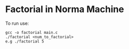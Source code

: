 # Factorial in Norma Machine  
To run use:
```
gcc -o factorial main.c
./factorial <num_to_factorial>
e.g ./factorial 5
```
